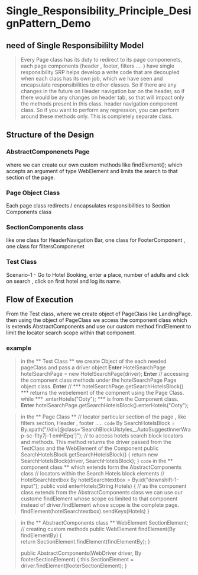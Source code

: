 # Single_Responsibility_Principle_DesignPattern_Demo
## need of Single Responsibililty Model 
> Every Page class has its duty to redirect to its page componenets, each page components (header , footer, filters .... ) have single responsibility
> SRP helps develop a write code that are decoupled when each class has its own job, which we have seen and encapsulate responsibilities to other classes.
> So if there are any changes in the future on Header navigation bar on the header, so if there would be any changes on header tab, so that will impact only the methods present in this class.
> header navigation component class. So if you want to perform any regression, you can perform around these methods only. This is completely separate class.

## Structure of the Design
### AbstractComponenets Page 
where we can create our own custom methods like findElement(); which accepts an argument of type WebElement and limits the search to that section of the page. 
### Page Object Class
Each page class redirects / encapsulates responsibilities to Section Components class
### SectionComponents class 
like one class for HeaderNavigation Bar, one class for FooterComponent , one class for filtersComponenet
### Test Class
Scenario-1 - Go to Hotel Booking, enter a place, number of adults and click on search , click on first hotel and log its name.
## Flow of Execution
From the Test class, where we create object of PageClass like LandingPage. 
then using the object of PageClass we access the component class which is extends AbstractComponents and use our custom method findElement to limit the locator search scope within that component.
### example
> in the ** Test Class ** we create Object of the each needed pageClass and pass a driver object **Enter**
>  HotelSearchPage hotelSearchPage =	  new HotelSearchPage(driver); **Enter**
> // accessing the component class methods under the hotelSearchPage Page object class. **Enter**
> // *** hotelSearchPage.getSearchHotelsBlock() *** returns the webelement of the compnent using the Page Class. while *** .enterHotels("Ooty"); *** is from the Component class. **Enter**
>  hotelSearchPage.getSearchHotelsBlock().enterHotels("Ooty");

> in the ** Page Class **
>   // locator particular section of the page , like filters section, Header , footer .....
> `code`	By SearchHotelsBlock = By.xpath("//div[@class='SearchBlockUIstyles__AutoSuggestInnerWrap-sc-fity7j-1 emHEpq']");
>  	// to access hotels search block locators and methods. This method returns the driver passed from the TestClass and the WebElement of the Component
>	 public SearchHotelsBlock getSearchHotelsBlock()
>	 {
>		 return new SearchHotelsBlock(driver, SearchHotelsBlock);
>	 }
`code`
> in the ** component class ** which extends form the AbstractComponents class
>// locators within the Search Hotels block elements
>// HotelSearchtextbox
>		By hotelSearchtextbox = By.id("downshift-1-input");
>   public void enterHotels(String Hotels)
>   { // as the component class extends from the AbstractComponents  class we can use our custome findElement whose scope os limited to that component instead of driver.findElement whose scope is the complete page.
>			findElement(hotelSearchtextbox).sendKeys(Hotels)
>     }

> in the ** AbstractComponents class **
>	WebElement SectionElement;
>   // creating custom methods
>	public WebElement findElement(By findElementBy) 
>	{	
>		return SectionElement.findElement(findElementBy);
>	}
>	
>	public AbstractComponents(WebDriver driver, By footerSectionElement) {
>		this.SectionElement = driver.findElement(footerSectionElement);
>	}
	

		




